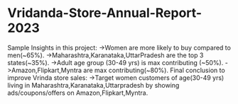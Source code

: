 # Vridanda-Store-Annual-Report-2023
Sample Insights in this project:
->Women are more likely to buy compared to men(~65%).
->Maharashtra,Karanataka,UttarPradesh are the top 3 states(~35%).
->Adult age group (30-49 yrs) is max contributing (~50%).
->Amazon,Flipkart,Myntra are max contributing(~80%).
Final conclusion to improve Vrinda store sales:
->Target women customers of age(30-49 yrs) living in Maharashtra,Karanataka,Uttarpradesh by showing ads/coupons/offers on Amazon,Flipkart,Myntra.
